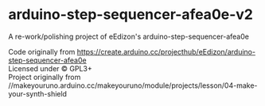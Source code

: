 # arduino-step-sequencer-afea0e-v2
A re-work/polishing project of eEdizon's arduino-step-sequencer-afea0e <br>

Code originally from https://create.arduino.cc/projecthub/eEdizon/arduino-step-sequencer-afea0e <br>
Licensed under © GPL3+ <br>
Project originally from //makeyouruno.arduino.cc/makeyouruno/module/projects/lesson/04-make-your-synth-shield <br>
